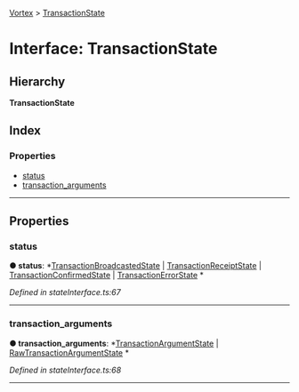 [Vortex](../README.md) > [TransactionState](../interfaces/transactionstate.md)

# Interface: TransactionState

## Hierarchy

**TransactionState**

## Index

### Properties

* [status](transactionstate.md#status)
* [transaction_arguments](transactionstate.md#transaction_arguments)

---

## Properties

<a id="status"></a>

###  status

**● status**: *[TransactionBroadcastedState](transactionbroadcastedstate.md) |
[TransactionReceiptState](transactionreceiptstate.md) |
[TransactionConfirmedState](transactionconfirmedstate.md) |
[TransactionErrorState](transactionerrorstate.md)
*

*Defined in stateInterface.ts:67*

___
<a id="transaction_arguments"></a>

###  transaction_arguments

**● transaction_arguments**: *[TransactionArgumentState](transactionargumentstate.md) |
[RawTransactionArgumentState](rawtransactionargumentstate.md)
*

*Defined in stateInterface.ts:68*

___

